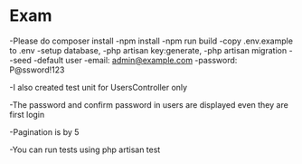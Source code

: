 # Exam
-Please do composer install
-npm install
-npm run build
-copy .env.example to .env
-setup database,
-php artisan key:generate,
-php artisan migration --seed
-default user
-email: admin@example.com
-password: P@ssword!123

-I also created test unit for UsersController only

-The password and confirm password in users are displayed even they are first login

-Pagination is by 5 

-You can run tests using php artisan test
